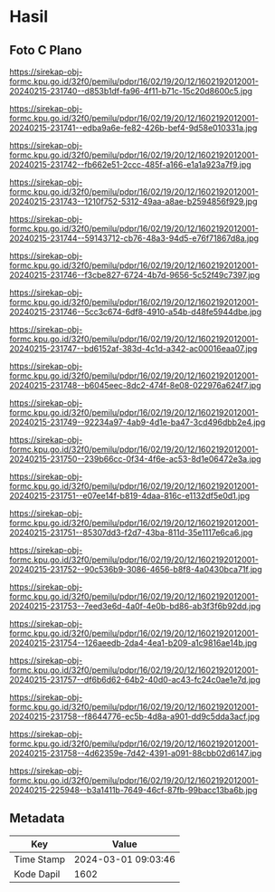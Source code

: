 # Hasil

## Foto C Plano

https://sirekap-obj-formc.kpu.go.id/32f0/pemilu/pdpr/16/02/19/20/12/1602192012001-20240215-231740--d853b1df-fa96-4f11-b71c-15c20d8600c5.jpg

https://sirekap-obj-formc.kpu.go.id/32f0/pemilu/pdpr/16/02/19/20/12/1602192012001-20240215-231741--edba9a6e-fe82-426b-bef4-9d58e010331a.jpg

https://sirekap-obj-formc.kpu.go.id/32f0/pemilu/pdpr/16/02/19/20/12/1602192012001-20240215-231742--fb662e51-2ccc-485f-a166-e1a1a923a7f9.jpg

https://sirekap-obj-formc.kpu.go.id/32f0/pemilu/pdpr/16/02/19/20/12/1602192012001-20240215-231743--1210f752-5312-49aa-a8ae-b2594856f929.jpg

https://sirekap-obj-formc.kpu.go.id/32f0/pemilu/pdpr/16/02/19/20/12/1602192012001-20240215-231744--59143712-cb76-48a3-94d5-e76f71867d8a.jpg

https://sirekap-obj-formc.kpu.go.id/32f0/pemilu/pdpr/16/02/19/20/12/1602192012001-20240215-231746--f3cbe827-6724-4b7d-9656-5c52f49c7397.jpg

https://sirekap-obj-formc.kpu.go.id/32f0/pemilu/pdpr/16/02/19/20/12/1602192012001-20240215-231746--5cc3c674-6df8-4910-a54b-d48fe5944dbe.jpg

https://sirekap-obj-formc.kpu.go.id/32f0/pemilu/pdpr/16/02/19/20/12/1602192012001-20240215-231747--bd6152af-383d-4c1d-a342-ac00016eaa07.jpg

https://sirekap-obj-formc.kpu.go.id/32f0/pemilu/pdpr/16/02/19/20/12/1602192012001-20240215-231748--b6045eec-8dc2-474f-8e08-022976a624f7.jpg

https://sirekap-obj-formc.kpu.go.id/32f0/pemilu/pdpr/16/02/19/20/12/1602192012001-20240215-231749--92234a97-4ab9-4d1e-ba47-3cd496dbb2e4.jpg

https://sirekap-obj-formc.kpu.go.id/32f0/pemilu/pdpr/16/02/19/20/12/1602192012001-20240215-231750--239b66cc-0f34-4f6e-ac53-8d1e06472e3a.jpg

https://sirekap-obj-formc.kpu.go.id/32f0/pemilu/pdpr/16/02/19/20/12/1602192012001-20240215-231751--e07ee14f-b819-4daa-816c-e1132df5e0d1.jpg

https://sirekap-obj-formc.kpu.go.id/32f0/pemilu/pdpr/16/02/19/20/12/1602192012001-20240215-231751--85307dd3-f2d7-43ba-811d-35e1117e6ca6.jpg

https://sirekap-obj-formc.kpu.go.id/32f0/pemilu/pdpr/16/02/19/20/12/1602192012001-20240215-231752--90c536b9-3086-4656-b8f8-4a0430bca71f.jpg

https://sirekap-obj-formc.kpu.go.id/32f0/pemilu/pdpr/16/02/19/20/12/1602192012001-20240215-231753--7eed3e6d-4a0f-4e0b-bd86-ab3f3f6b92dd.jpg

https://sirekap-obj-formc.kpu.go.id/32f0/pemilu/pdpr/16/02/19/20/12/1602192012001-20240215-231754--126aeedb-2da4-4ea1-b209-a1c9816ae14b.jpg

https://sirekap-obj-formc.kpu.go.id/32f0/pemilu/pdpr/16/02/19/20/12/1602192012001-20240215-231757--df6b6d62-64b2-40d0-ac43-fc24c0ae1e7d.jpg

https://sirekap-obj-formc.kpu.go.id/32f0/pemilu/pdpr/16/02/19/20/12/1602192012001-20240215-231758--f8644776-ec5b-4d8a-a901-dd9c5dda3acf.jpg

https://sirekap-obj-formc.kpu.go.id/32f0/pemilu/pdpr/16/02/19/20/12/1602192012001-20240215-231758--4d62359e-7d42-4391-a091-88cbb02d6147.jpg

https://sirekap-obj-formc.kpu.go.id/32f0/pemilu/pdpr/16/02/19/20/12/1602192012001-20240215-225948--b3a1411b-7649-46cf-87fb-99bacc13ba6b.jpg


## Metadata

| Key        | Value               |
| ---------- | ------------------- |
| Time Stamp | 2024-03-01 09:03:46 |
| Kode Dapil | 1602                |




